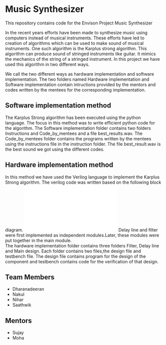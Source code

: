 # Music Synthesizer

This repository contains code for the Envison Project Music Synthesizer

In the recent years efforts have been made to synthesize music using computers instead of musical 
instruments. These efforts have led to creation of algorithms which can be used to make sound of musical instruments. One such algorithm is the Karplus strong algorithm. This algorithm can produce sound of stringed instruments like guitar. It mimics the mechanics of the string of a stringed instrument. In this project we have used this algorithm in two different ways.  

We call the two different ways as hardware implementation and software implementation. The two folders named Hardware implementation and Software implementation contain intructions provided by the mentors and codes written by the mentees for the corresponding implementation. 

## Software implementation method 

The Karplus Strong algorithm has been executed using the python language. The focus in this method was to write efficient python code for the algorithm. The Software implementation folder contains two folders Instructions and Code_by_mentees and a file best_results.wav. The Code_by_mentees folder contains the programs written by the mentees using the instructions file in the instruction folder. The file best_result.wav is the best sound we got using the different codes.


## Hardware implementation method
In this method we have used the Verilog language to implement the Karplus Strong algorithm. The verilog code was written based on the following block diagram.
![block diagram](./images/block_diagram.xml)
Delay line and filter were first implemented as independent modules.Later, these modules were put together in the main module.  
The hardware implementation folder contains three folders Filter, Delay line and Main design. Each folder contains two files,the design file and testbench file. The design file contains program for the design of the component and testbench contains code for the verification of that design.   

## Team Members

* Dharanadeeran 
* Nakul
* Nihar
* Saathwik

## Mentors

* Sujay
* Moha
